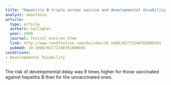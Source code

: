 ```yaml
---
title: "Hepatitis B triple series vaccine and developmental disability in US children aged 1-9 years"
analyst: amantonio
article:
  type: article
  authors: Gallagher
  year: 2008
  journal: Toxicol Environ Chem
  link: http://www.tandfonline.com/doi/abs/10.1080/02772240701806501
  pubmed: 10.1080/02772240701806501
conditions:
- Developmental Disability
---
```


The risk of developmental delay was 9 times higher for those vaccinated against hepatitis B than for the unvaccinated ones.
